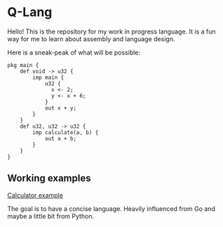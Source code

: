# Q-Lang

Hello! This is the repository for my work in progress language. It is a fun way for me to learn about assembly and language design.

Here is a sneak-peak of what will be possible:

```
pkg main {
    def void -> u32 {
        imp main {
            u32 {
              x <- 2;
              y <- x + 6;
            }
            out x + y;
        }
    }
    def u32, u32 -> u32 {
        imp calculate(a, b) {
            out a + b;
        }
    }
}
```

## Working examples

[Calculator example](calculator.qq)

The goal is to have a concise language. Heavily influenced from Go and maybe a little bit from Python.
